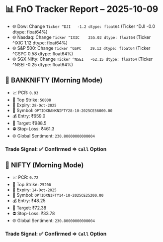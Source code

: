 # 📊 FnO Tracker Report – 2025-10-09
- 🌐 Dow: Change `Ticker
^DJI   -1.2
dtype: float64` (Ticker
^DJI   -0.0
dtype: float64%)
- 🌐 Nasdaq: Change `Ticker
^IXIC    255.02
dtype: float64` (Ticker
^IXIC    1.12
dtype: float64%)
- 🌐 S&P 500: Change `Ticker
^GSPC    39.13
dtype: float64` (Ticker
^GSPC    0.58
dtype: float64%)
- 🌐 SGX Nifty: Change `Ticker
^NSEI   -62.15
dtype: float64` (Ticker
^NSEI   -0.25
dtype: float64%)
## 📘 BANKNIFTY (Morning Mode)
- 📈 PCR: `0.93`
- 🔢 Top Strike: `56000`
- 📆 Expiry: `28-Oct-2025`
- 🎫 Symbol: `OPTIDXBANKNIFTY28-10-2025CE56000.00`
- 💰 Entry: ₹659.0
- 🎯 Target: ₹988.5
- ⛔ Stop-Loss: ₹461.3
- 🌐 Global Sentiment: `230.80000000000004`
### Trade Signal: ✅ Confirmed ⇒ `Call` Option
## 📘 NIFTY (Morning Mode)
- 📈 PCR: `0.72`
- 🔢 Top Strike: `25200`
- 📆 Expiry: `14-Oct-2025`
- 🎫 Symbol: `OPTIDXNIFTY14-10-2025CE25200.00`
- 💰 Entry: ₹48.25
- 🎯 Target: ₹72.38
- ⛔ Stop-Loss: ₹33.78
- 🌐 Global Sentiment: `230.80000000000004`
### Trade Signal: ✅ Confirmed ⇒ `Call` Option